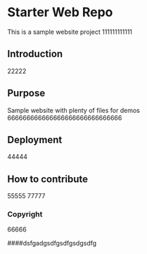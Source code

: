 # Starter Web Repo

This is a sample website project
111111111111

## Introduction

22222

## Purpose

Sample website with plenty of files for demos
666666666666666666666666666666

## Deployment

44444

## How to contribute

55555
77777

### Copyright

66666

####dsfgadgsdfgsdfgsdgsdfg